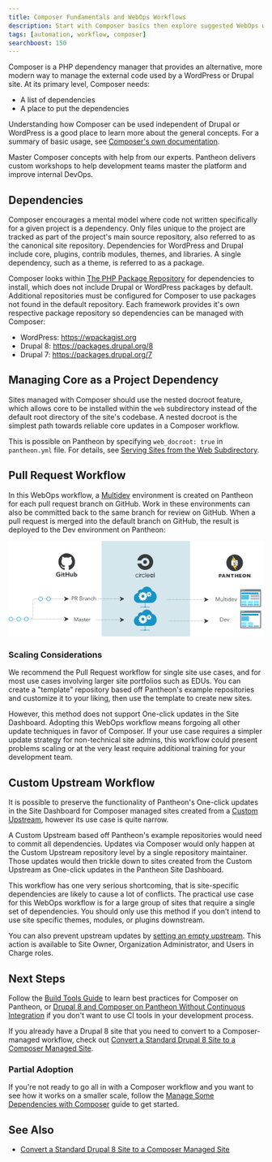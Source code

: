 ```yaml
---
title: Composer Fundamentals and WebOps Workflows
description: Start with Composer basics then explore suggested WebOps workflows for WordPress and Drupal sites on Pantheon.
tags: [automation, workflow, composer]
searchboost: 150
---
```

Composer is a PHP dependency manager that provides an alternative, more modern way to manage the external code used by a WordPress or Drupal site. At its primary level, Composer needs:

 - A list of dependencies
 - A place to put the dependencies

Understanding how Composer can be used independent of Drupal or WordPress is a good place to learn more about the general concepts. For a summary of basic usage, see [Composer's own documentation](https://getcomposer.org/doc/01-basic-usage.md).

<Enablement title="Automation Training" link="https://pantheon.io/agencies/learn-pantheon?docs">

Master Composer concepts with help from our experts. Pantheon delivers custom workshops to help development teams master the platform and improve internal DevOps.

</Enablement>

## Dependencies
Composer encourages a mental model where code not written specifically for a given project is a dependency. Only files unique to the project are tracked as part of the project's main source repository, also referred to as the canonical site repository. Dependencies for WordPress and Drupal include core, plugins, contrib modules, themes, and libraries. A single dependency, such as a theme, is referred to as a package.

Composer looks within [The PHP Package Repository](https://packagist.org/) for dependencies to install, which does not include Drupal or WordPress packages by default. Additional repositories must be configured for Composer to use packages not found in the default repository. Each framework provides it's own respective package repository so dependencies can be managed with Composer:

 - WordPress: <https://wpackagist.org>
 - Drupal 8: <https://packages.drupal.org/8>
 - Drupal 7: <https://packages.drupal.org/7>


## Managing Core as a Project Dependency
Sites managed with Composer should use the nested docroot feature, which allows core to be installed within the `web` subdirectory instead of the default root directory of the site's codebase. A nested docroot is the simplest path towards reliable core updates in a Composer workflow.

This is possible on Pantheon by specifying `web_docroot: true` in `pantheon.yml` file. For details, see [Serving Sites from the Web Subdirectory](/nested-docroot/).

## Pull Request Workflow
In this WebOps workflow, a [Multidev](/multidev/) environment is created on Pantheon for each pull request branch on GitHub. Work in these environments can also be committed back to the same branch for review on GitHub. When a pull request is merged into the default branch on GitHub, the result is deployed to the Dev environment on Pantheon:

![Multidev PR workflow](../images/pr-workflow/github-circle-pantheon.png)

### Scaling Considerations
We recommend the Pull Request workflow for single site use cases, and for most use cases involving larger site portfolios such as EDUs. You can create a "template" repository based off Pantheon's example repositories and customize it to your liking, then use the template to create new sites.

However, this method does not support One-click updates in the Site Dashboard. Adopting this WebOps workflow means forgoing all other update techniques in favor of Composer. If your use case requires a simpler update strategy for non-technical site admins, this workflow could present problems scaling or at the very least require additional training for your development team.


## Custom Upstream Workflow
It is possible to preserve the functionality of Pantheon's One-click updates in the Site Dashboard for Composer managed sites created from a [Custom Upstream](/custom-upstream/), however its use case is quite narrow.

A Custom Upstream based off Pantheon's example repositories would need to commit all dependencies. Updates via Composer would only happen at the Custom Upstream repository level by a single repository maintainer. Those updates would then trickle down to sites created from the Custom Upstream as One-click updates in the Pantheon Site Dashboard.

This workflow has one very serious shortcoming, that is site-specific dependencies are likely to cause a lot of conflicts. The practical use case for this WebOps workflow is for a large group of sites that require a single set of dependencies. You should only use this method if you don’t intend to use site specific themes, modules, or plugins downstream.

You can also prevent upstream updates by [setting an empty upstream](/guides/composer-convert/#change-upstreams). This action is available to Site Owner, Organization Administrator, and Users in Charge roles.

## Next Steps
Follow the [Build Tools Guide](/guides/build-tools/) to learn best practices for Composer on Pantheon, or [Drupal 8 and Composer on Pantheon Without Continuous Integration](/guides/drupal-8-composer-no-ci/) if you don't want to use CI tools in your development process.

If you already have a Drupal 8 site that you need to convert to a Composer-managed workflow, check out [Convert a Standard Drupal 8 Site to a Composer Managed Site](/guides/composer-convert/).

### Partial Adoption
If you're not ready to go all in with a Composer workflow and you want to see how it works on a smaller scale, follow the [Manage Some Dependencies with Composer](/guides/partial-composer/) guide to get started.

<Partial file="notes/partial-composer-adoption-warning.md" />

## See Also

 - [Convert a Standard Drupal 8 Site to a Composer Managed Site](/guides/composer-convert/)
